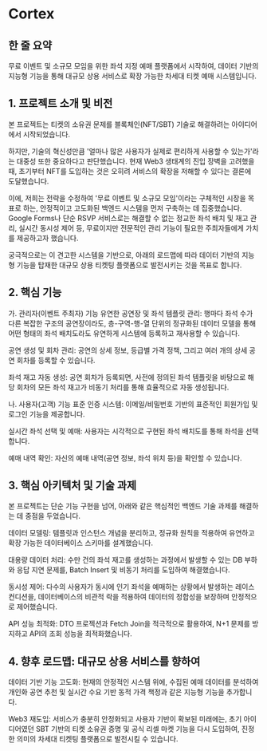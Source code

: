 # Cortex

## 한 줄 요약
무료 이벤트 및 소규모 모임을 위한 좌석 지정 예매 플랫폼에서 시작하여, 데이터 기반의 지능형 기능을 통해 대규모 상용 서비스로 확장 가능한 차세대 티켓 예매 시스템입니다.

## 1. 프로젝트 소개 및 비전
본 프로젝트는 티켓의 소유권 문제를 블록체인(NFT/SBT) 기술로 해결하려는 아이디어에서 시작되었습니다.

하지만, 기술의 혁신성만큼 '얼마나 많은 사용자가 실제로 편리하게 사용할 수 있는가'라는 대중성 또한 중요하다고 판단했습니다. 현재 Web3 생태계의 진입 장벽을 고려했을 때, 초기부터 NFT를 도입하는 것은 오히려 서비스의 확장을 저해할 수 있다는 결론에 도달했습니다.

이에, 저희는 전략을 수정하여 '무료 이벤트 및 소규모 모임'이라는 구체적인 시장을 목표로 하는, 안정적이고 고도화된 백엔드 시스템을 먼저 구축하는 데 집중했습니다. Google Forms나 단순 RSVP 서비스로는 해결할 수 없는 정교한 좌석 배치 및 재고 관리, 실시간 동시성 제어 등, 무료이지만 전문적인 관리 기능이 필요한 주최자들에게 가치를 제공하고자 했습니다.

궁극적으로는 이 견고한 시스템을 기반으로, 아래의 로드맵에 따라 데이터 기반의 지능형 기능을 탑재한 대규모 상용 티켓팅 플랫폼으로 발전시키는 것을 목표로 합니다.

## 2. 핵심 기능
가. 관리자(이벤트 주최자) 기능
유연한 공연장 및 좌석 템플릿 관리: 행마다 좌석 수가 다른 복잡한 구조의 공연장이라도, 층-구역-행-열 단위의 정규화된 데이터 모델을 통해 어떤 형태의 좌석 배치도라도 유연하게 시스템에 등록하고 재사용할 수 있습니다.

공연 생성 및 회차 관리: 공연의 상세 정보, 등급별 가격 정책, 그리고 여러 개의 상세 공연 회차를 등록할 수 있습니다.

좌석 재고 자동 생성: 공연 회차가 등록되면, 사전에 정의된 좌석 템플릿을 바탕으로 해당 회차의 모든 좌석 재고가 비동기 처리를 통해 효율적으로 자동 생성됩니다.

나. 사용자(고객) 기능
표준 인증 시스템: 이메일/비밀번호 기반의 표준적인 회원가입 및  로그인 기능을 제공합니다.

실시간 좌석 선택 및 예매: 사용자는 시각적으로 구현된 좌석 배치도를 통해 좌석을 선택합니다.

예매 내역 확인: 자신의 예매 내역(공연 정보, 좌석 위치 등)을 확인할 수 있습니다.

## 3. 핵심 아키텍처 및 기술 과제
본 프로젝트는 단순 기능 구현을 넘어, 아래와 같은 핵심적인 백엔드 기술 과제를 해결하는 데 중점을 두었습니다.

데이터 모델링: 템플릿과 인스턴스 개념을 분리하고, 정규화 원칙을 적용하여 유연하고 확장 가능한 데이터베이스 스키마를 설계했습니다.

대용량 데이터 처리: 수만 건의 좌석 재고를 생성하는 과정에서 발생할 수 있는 DB 부하와 응답 지연 문제를, Batch Insert 및 비동기 처리를 도입하여 해결했습니다.

동시성 제어: 다수의 사용자가 동시에 인기 좌석을 예매하는 상황에서 발생하는 레이스 컨디션을, 데이터베이스의 비관적 락을 적용하여 데이터의 정합성을 보장하며 안정적으로 제어했습니다.

API 성능 최적화: DTO 프로젝션과 Fetch Join을 적극적으로 활용하여, N+1 문제를 방지하고 API의 조회 성능을 최적화했습니다.

## 4. 향후 로드맵: 대규모 상용 서비스를 향하여
데이터 기반 기능 고도화: 현재의 안정적인 시스템 위에, 수집된 예매 데이터를 분석하여 개인화 공연 추천 및 실시간 수요 기반 동적 가격 책정과 같은 지능형 기능을 추가합니다.

Web3 재도입: 서비스가 충분히 안정화되고 사용자 기반이 확보된 미래에는, 초기 아이디어였던 SBT 기반의 티켓 소유권 증명 및 공식 리셀 마켓 기능을 다시 도입하여, 진정한 의미의 차세대 티켓팅 플랫폼으로 발전시킬 수 있습니다.
